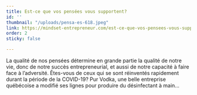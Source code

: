 ```yaml
---
title: Est-ce que vos pensées vous supportent?
id: ''
thumbnail: "/uploads/pensa-es-618.jpeg"
link: https://mindset-entrepreneur.com/est-ce-que-vos-pensees-vous-supportent/?fbclid=IwAR00bLPIKKzwe1cd4kdeIT-uriQzxDfG_RR9dD-dhQSReQu-Mjo5RkKqp5w
order: 2
sticky: false

---
```

La qualité de nos pensées détermine en grande partie la qualité de notre vie, donc de notre succès entrepreneurial, et aussi de notre capacité à faire face à l’adversité. Êtes-vous de ceux qui se sont réinventés rapidement durant la période de la COVID-19? Pur Vodka, une belle entreprise québécoise a modifié ses lignes pour produire du désinfectant à main...
